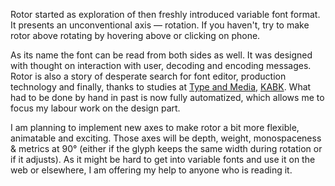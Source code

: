 Rotor started as exploration of then freshly introduced variable font format. It presents an unconventional axis — rotation. If you haven't, try to make rotor above rotating by hovering above or clicking on phone. 

As its name the font can be read from both sides as well. It was designed with thought on interaction with user, decoding and encoding messages. Rotor is also a story of desperate search for font editor, production technology and finally, thanks to studies at [Type and Media](https://typemedia.org/), [KABK](https://www.kabk.nl/). What had to be done by hand in past is now fully automatized, which allows me to focus my labour work on the design part.

I am planning to implement new axes to make rotor a bit more flexible, animatable and exciting. Those axes will be depth, weight, monospaceness & metrics at 90° (either if the glyph keeps the same width during rotation or if it adjusts). As it might be hard to get into variable fonts and use it on the web or elsewhere, I am offering my help to anyone who is reading it.